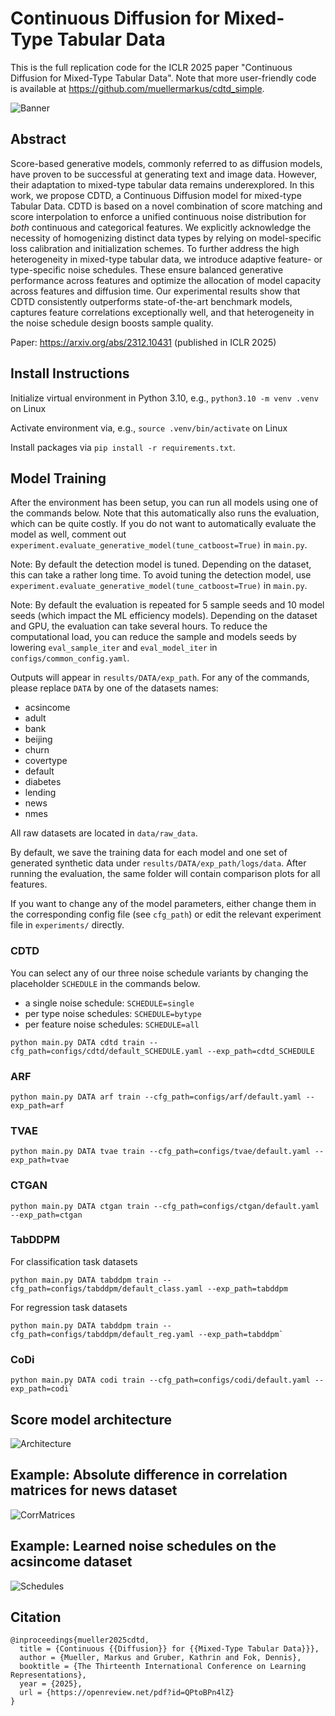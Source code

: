 # Continuous Diffusion for Mixed-Type Tabular Data

This is the full replication code for the ICLR 2025 paper "Continuous Diffusion for Mixed-Type Tabular Data".
Note that more user-friendly code is available at https://github.com/muellermarkus/cdtd_simple.

![Banner](https://github.com/muellermarkus/cdtd/blob/main/images/cdtd_overview.png)

## Abstract

Score-based generative models, commonly referred to as diffusion models, have proven to be successful at generating text and image data.
However, their adaptation to mixed-type tabular data remains underexplored. 
In this work, we propose CDTD, a Continuous Diffusion model for mixed-type Tabular Data. CDTD is based on a novel combination of score matching and score interpolation to enforce a unified continuous noise distribution for *both* continuous and categorical features. We explicitly acknowledge the necessity of homogenizing distinct data types by relying on model-specific loss calibration and initialization schemes.
To further address the high heterogeneity in mixed-type tabular data, we introduce adaptive feature- or type-specific noise schedules. These ensure balanced generative performance across features and optimize the allocation of model capacity across features and diffusion time.
Our experimental results show that CDTD consistently outperforms state-of-the-art benchmark models, captures feature correlations exceptionally well, and that heterogeneity in the noise schedule design boosts sample quality.

Paper: https://arxiv.org/abs/2312.10431 (published in ICLR 2025)


## Install Instructions

Initialize virtual environment in Python 3.10, e.g., `python3.10 -m venv .venv` on Linux

Activate environment via, e.g., `source .venv/bin/activate` on Linux

Install packages via `pip install -r requirements.txt`.


## Model Training

After the environment has been setup, you can run all models using one of the commands below. Note that this automatically also runs the evaluation, which can be quite costly. 
If you do not want to automatically evaluate the model as well, comment out `experiment.evaluate_generative_model(tune_catboost=True)` in `main.py`.

Note: By default the detection model is tuned. Depending on the dataset, this can take a rather long time. To avoid tuning the detection model, use `experiment.evaluate_generative_model(tune_catboost=True)` in `main.py`.

Note: By default the evaluation is repeated for 5 sample seeds and 10 model seeds (which impact the ML efficiency models). Depending on the dataset and GPU, the evaluation can take several hours. To reduce the computational load, you can reduce the sample and models seeds by lowering `eval_sample_iter` and `eval_model_iter` in `configs/common_config.yaml`.

Outputs will appear in `results/DATA/exp_path`. For any of the commands, please replace `DATA` by one of the datasets names:
- acsincome
- adult
- bank
- beijing
- churn
- covertype
- default
- diabetes
- lending
- news
- nmes

All raw datasets are located in `data/raw_data`.

By default, we save the training data for each model and one set of generated synthetic data under `results/DATA/exp_path/logs/data`.
After running the evaluation, the same folder will contain comparison plots for all features.

If you want to change any of the model parameters, either change them in the corresponding config file (see `cfg_path`) or edit the relevant experiment file in `experiments/` directly.


### CDTD

You can select any of our three noise schedule variants by changing the placeholder `SCHEDULE` in the commands below.

- a single noise schedule: `SCHEDULE=single`
- per type noise schedules: `SCHEDULE=bytype`
- per feature noise schedules: `SCHEDULE=all`

```
python main.py DATA cdtd train --cfg_path=configs/cdtd/default_SCHEDULE.yaml --exp_path=cdtd_SCHEDULE
```

### ARF

```
python main.py DATA arf train --cfg_path=configs/arf/default.yaml --exp_path=arf
```


### TVAE

```
python main.py DATA tvae train --cfg_path=configs/tvae/default.yaml --exp_path=tvae
```

### CTGAN

```
python main.py DATA ctgan train --cfg_path=configs/ctgan/default.yaml --exp_path=ctgan
```

### TabDDPM

For classification task datasets

```
python main.py DATA tabddpm train --cfg_path=configs/tabddpm/default_class.yaml --exp_path=tabddpm
```

For regression task datasets

```
python main.py DATA tabddpm train --cfg_path=configs/tabddpm/default_reg.yaml --exp_path=tabddpm`
```

### CoDi

```
python main.py DATA codi train --cfg_path=configs/codi/default.yaml --exp_path=codi`
```

## Score model architecture

![Architecture](https://github.com/muellermarkus/cdtd/blob/main/images/architecture.png)


## Example: Absolute difference in correlation matrices for news dataset
![CorrMatrices](https://github.com/muellermarkus/cdtd/blob/main/images/abs_corr_diff_news.png)


## Example: Learned noise schedules on the acsincome dataset

![Schedules](https://github.com/muellermarkus/cdtd/blob/main/images/learned_schedules_acsincome.png)

## Citation

```
@inproceedings{mueller2025cdtd,
  title = {Continuous {{Diffusion}} for {{Mixed-Type Tabular Data}}},
  author = {Mueller, Markus and Gruber, Kathrin and Fok, Dennis},
  booktitle = {The Thirteenth International Conference on Learning Representations},
  year = {2025},
  url = {https://openreview.net/pdf?id=QPtoBPn4lZ}
}
```